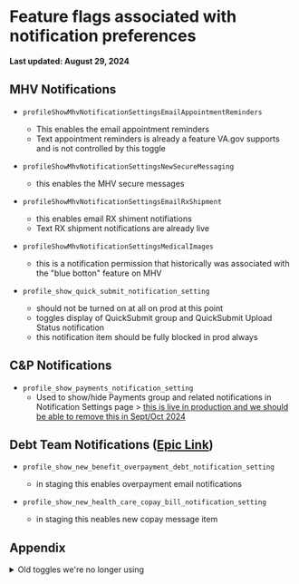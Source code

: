 # Feature flags associated with notification preferences

**Last updated: August 29, 2024**

## MHV Notifications
- `profileShowMhvNotificationSettingsEmailAppointmentReminders`
     - This enables the email appointment reminders
     - Text appointment reminders is already a feature VA.gov supports and is not controlled by this toggle 

- `profileShowMhvNotificationSettingsNewSecureMessaging`
     - this enables the MHV secure messages 

- `profileShowMhvNotificationSettingsEmailRxShipment`
     - this enables email RX shiment notifiations
     - Text RX shipment notifications are already live 

- `profileShowMhvNotificationSettingsMedicalImages`
     - this is a notification permission that historically was associated with the "blue botton" feature on MHV 


- `profile_show_quick_submit_notification_setting`
  - should not be turned on at all on prod at this point
  - toggles display of QuickSubmit group and QuickSubmit Upload Status notification
  - this notification item should be fully blocked in prod always 

## C&P Notifications 

- `profile_show_payments_notification_setting`
  - Used to show/hide Payments group and related notifications in Notification Settings page > [this is live in production and we should be able to remove this in Sept/Oct 2024](https://github.com/department-of-veterans-affairs/va.gov-team/issues/86892)

## Debt Team Notifications ([Epic Link](https://github.com/department-of-veterans-affairs/va.gov-team/issues/78796))

- `profile_show_new_benefit_overpayment_debt_notification_setting`
     - in staging this enables overpayment email notifications

- `profile_show_new_health_care_copay_bill_notification_setting` 
     - in staging this neables new copay message item 
  



## Appendix 

<details><summary>Old toggles we're no longer using</summary>
<p>

- `profile_show_mhv_notification_settings` > we broke this toggle down int0 4 new toggles 
  - toggles display of ALL MHV notifications
  - the MHV notifications all happen to be email based, so this is similar to the above, but will allow any future email notifications to be toggled separately
  - RX refill shipment notification (needs combined with Prescription shipment and tracking updates via VA Profile)
  - VA Appointment Reminders (needs to be combined with Appointment Reminders via VA Profile)
  - Secure messaging alert
  - Medical images and reports available
  - Biweekly MHV newsletter (in turn the General VA Updates and Information group is hidden since this notification is the only one in the group) 

- `profile_use_notification_settings_checkbozes`
  - toggles the usage of radio buttons vs checkboxes as the input type that is used for every notification. Also consumes default send indicator boolean when turned on.

- `profile_show_email_notification_settings`
  - toggles display of ALL email based notification checkboxes

- `profile_use_field_editing_page` - somewhat related
  - allows an 'editing as a sub-task' UI to be used when updating a single section of profile. Used for mobile phone and email address sections via notification settings page alerts when one of those channels is missing from the user's profile.
  - when turned ON, there is a new `profile/edit` route that uses the url query parameters to dispaly a single field for editing, and will return to a defined `returnPath` upon successful save or cancel of editing the field.
    
</p>
</details> 
